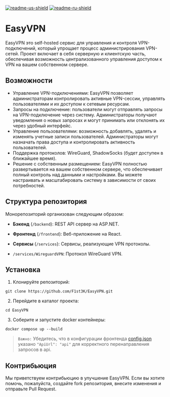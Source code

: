 [![readme-us-shield]][readme-us-url]
[![readme-ru-shield]][readme-ru-url]


# EasyVPN

EasyVPN это self-hosted сервис для управления и контроля VPN-подключений, который 
упрощает процесс администрирования VPN-сетей. Проект включает в себя серверную и 
клиентскую часть, обеспечивая возможность централизованного управления доступом к VPN 
на вашем собственном сервере.

## Возможности

* Управление VPN-подключениями: EasyVPN позволяет администраторам контролировать активные VPN-сессии,
  управлять пользователями и их доступом к сетевым ресурсам.
* Запросы на подключение: пользователи могут отправлять запросы на VPN-подключение через систему. Администраторы
получают уведомления о новых запросах и могут принимать или отклонять их через удобный интерфейс.
* Управление пользователями: возможность добавлять, удалять и изменять учетные записи пользователей. Администраторы могут
  назначать права доступа и контролировать активность пользователей.
* Поддержка протоколов: WireGuard, ShadowSocks (будет доступен в ближайшее время).
* Решение с собственным размещением: EasyVPN полностью развертывается на вашем собственном сервере, что 
обеспечивает полный контроль над данными и настройками. Вы можете настраивать и масштабировать 
систему в зависимости от своих потребностей.

## Структура репозитория
Монорепозиторий организован следующим образом:

- **Бэкенд** (`/backend`):
  REST API сервер на ASP.NET.

- **Фронтенд** (`/frontend`): Веб-приложение на React.

- **Сервисы** (`/services`):
  Сервисы, реализующие VPN протоколы.
- `/services/WireguardVPN`: Протокол WireGuard VPN.

## Установка

1. Клонируйте репозиторий:
```
git clone https://github.com/F1st3K/EasyVPN.git
```

2. Перейдите в каталог проекта:
```
cd EasyVPN
```

3. Соберите и запустите docker контейнеры:
```
docker compose up --build
```
> `Важно:` Убедитесь, что в конфигурации фронтенда [config.json](./frontend/src/config.json) указано
> `"ApiUrl": "api"` для корректного перенаправления запросов в api.

## Контрибьюция

Мы приветствуем контрибьюцию в улучшение EasyVPN. Если вы хотите помочь, пожалуйста, создайте fork репозитория,
внесите изменения и отправьте Pull Request.

[readme-us-shield]: https://img.shields.io/badge/us-gray
[readme-us-url]: README.md
[readme-ru-shield]: https://img.shields.io/badge/ru-blue
[readme-ru-url]: README.ru_RU.md